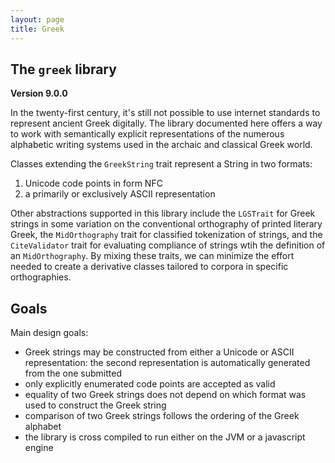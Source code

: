 ```yaml
---
layout: page
title: Greek
---
```


## The `greek` library

**Version 9.0.0**

In the twenty-first century, it's still not possible to use internet standards to represent ancient Greek digitally.  The library documented here offers a way to work with semantically explicit representations of the numerous alphabetic writing systems used in the archaic and classical Greek world.

Classes extending the `GreekString` trait represent a String in two formats:

1.  Unicode code points in form NFC
2.  a primarily or exclusively ASCII representation


Other abstractions supported in this library include the `LGSTrait` for Greek strings in some variation on the conventional  orthography of printed literary Greek, the `MidOrthography` trait for classified tokenization of strings, and the `CiteValidator` trait for evaluating compliance of strings wtih the definition of an `MidOrthography`.  By mixing these traits, we can minimize the effort needed to create a derivative classes tailored to corpora in specific orthographies.


## Goals

Main design goals:

-   Greek strings may be constructed from either a Unicode or ASCII representation: the second representation is automatically generated from the one submitted
-   only explicitly enumerated code points are accepted as valid
-   equality of two Greek strings does not depend on which format was used to construct the Greek string
-   comparison of two Greek strings follows the ordering of the Greek alphabet
-   the library is cross compiled to run either on the JVM or a javascript engine
